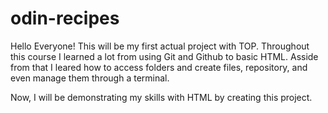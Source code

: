 
# odin-recipes 

Hello Everyone! This will be my first actual project with TOP. 
Throughout this course I learned a lot from using Git and Github to basic HTML. 
Asside from that I leared how to access folders and create files, repository, and even manage them through a terminal. 

Now, I will be demonstrating my skills with HTML by creating this project. 
